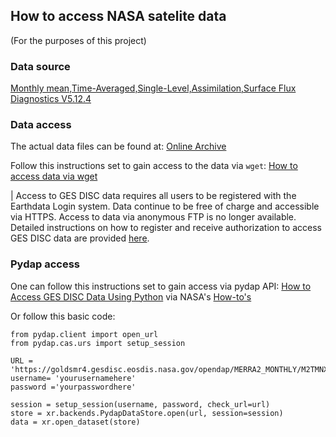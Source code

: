 ## How to access NASA satelite data

(For the purposes of this project)

### Data source

[Monthly mean,Time-Averaged,Single-Level,Assimilation,Surface Flux Diagnostics V5.12.4](https://disc.gsfc.nasa.gov/datasets/M2TMNXFLX_5.12.4/summary)

### Data access

The actual data files can be found at: [Online Archive](https://goldsmr4.gesdisc.eosdis.nasa.gov/data/MERRA2_MONTHLY/M2TMNXFLX.5.12.4/) 

Follow this instructions set to gain access to the data via `wget`:
[How to access data via wget](https://disc.gsfc.nasa.gov/information/howto?title=How%20to%20Download%20Data%20Files%20from%20HTTPS%20Service%20with%20wget)

| Access to GES DISC data requires all users to be registered with the Earthdata Login system. Data continue to be free of charge and accessible via HTTPS. Access to data via anonymous FTP is no longer available. Detailed instructions on how to register and receive authorization to access GES DISC data are provided [here](https://disc.gsfc.nasa.gov/data-access).


### Pydap access

One can follow this instructions set to gain access via pydap API:
[How to Access GES DISC Data Using Python](https://disc.gsfc.nasa.gov/information/howto?title=How%20to%20Access%20GES%20DISC%20Data%20Using%20Python) via NASA's [How-to's](https://disc.gsfc.nasa.gov/information/howto)

Or follow this basic code:
```
from pydap.client import open_url
from pydap.cas.urs import setup_session

URL = 'https://goldsmr4.gesdisc.eosdis.nasa.gov/opendap/MERRA2_MONTHLY/M2TMNXFLX.5.12.4/2023/MERRA2_400.tavgM_2d_flx_Nx.202301.nc4'
username= 'yourusernamehere'
password ='yourpasswordhere'

session = setup_session(username, password, check_url=url) 
store = xr.backends.PydapDataStore.open(url, session=session)
data = xr.open_dataset(store)
```
